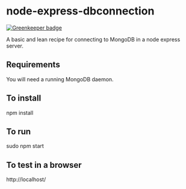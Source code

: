 # node-express-dbconnection

[![Greenkeeper badge](https://badges.greenkeeper.io/bjvickers/node-express-dbconnection.svg)](https://greenkeeper.io/)

A basic and lean recipe for connecting to MongoDB in a node express server.

Requirements
-
You will need a running MongoDB daemon.

To install
-
npm install

To run
-
sudo npm start

To test in a browser
-
http://localhost/
